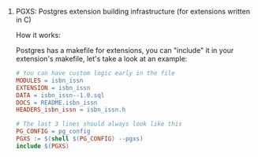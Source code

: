 1. PGXS: Postgres extension building infrastructure (for extensions written in C)

   How it works:

   Postgres has a makefile for extensions, you can "include" it in your extension's
   makefile, let's take a look at an example:

   ```makefile
   # You can have custom logic early in the file
   MODULES = isbn_issn
   EXTENSION = isbn_issn
   DATA = isbn_issn--1.0.sql
   DOCS = README.isbn_issn
   HEADERS_isbn_issn = isbn_issn.h

   # The last 3 lines should always look like this
   PG_CONFIG = pg_config
   PGXS := $(shell $(PG_CONFIG) --pgxs)
   include $(PGXS)
   ```

   